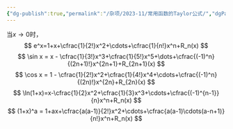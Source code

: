 ```yaml
---
{"dg-publish":true,"permalink":"/杂项/2023-11/常用函数的Taylor公式/","dgPassFrontmatter":true}
---
```


当$x\to0$时，
$$
e^x=1+x+\cfrac{1}{2!}x^2+\cdots+\cfrac{1}{n!}x^n+R_n(x)
$$
$$
\sin x = x - \cfrac{1}{3!}x^3+\cfrac{1}{5!}x^5+\dots+\cfrac{(-1)^n}{(2n+1)!}x^{2n+1}+R_{2n+1}(x)
$$
$$
\cos x = 1 - \cfrac{1}{2!}x^2+\cfrac{1}{4!}x^4+\cdots+\cfrac{(-1)^n}{(2n)!}x^{2n}+R_{2n}(x)
$$
$$
\ln(1+x)=x-\cfrac{1}{2}x^2+\cfrac{1}{3}x^3+\cdots+\cfrac{(-1)^{n-1}}{n}x^n+R_n(x)
$$
$$
(1+x)^a = 1+ax+\cfrac{a(a-1)}{2!}x^2+\cdots+\cfrac{a(a-1)\cdots(a-n+1)}{n!}x^n+R_n(x)
$$